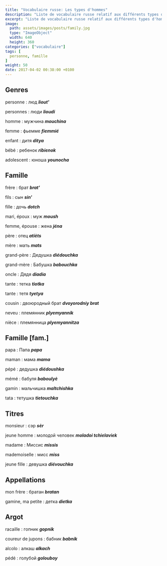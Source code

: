 ```yaml
---
title: "Vocabulaire russe: Les types d'hommes"
description: "Liste de vocabulaire russe relatif aux différents types d'homme et à la famille."
excerpt: "Liste de vocabulaire russe relatif aux différents types d'homme et à la famille."
image:
  path: assets/images/posts/family.jpg
  type: "ImageObject"
  width: 640
  height: 360
categories: ["vocabulaire"]
tags: [
  personne, famille
]
weight: 50
date: 2017-04-02 00:38:00 +0100
---
```


## Genres

personne
: люд
*__liout'__*

personnes
: люди
*__lioudi__*

homme
: мужчина
*__mouchina__*

femme
: фьемме
*__fiemmié__*

enfant
: дитя
*__ditya__*

bébé
: ребенок
*__ribienok__*

adolescent
: юноша
*__younocha__*


## Famille

frère
: брат
*__brat'__*

fils
: сын
*__sin'__*

fille
: дочь
*__dotch__*

mari, époux
: муж
*__moush__*

femme, épouse
: жена
*__jéna__*

père
: отец
*__atièts__*

mère
: мать
*__mats__*

grand-père
: Дедушка
*__diédouchka__*

grand-mère
: Бабушка
*__babouchka__*

oncle
: Дядя
*__diadia__*

tante
: тетка
*__tiotka__*

tante
: тетя
*__tyetya__*

cousin
: двоюродный брат
*__dvoyorodniy brat__*

neveu
: племянник
*__plyemyannik__*

nièce
: племянница
*__plyemyannitza__*


## Famille [fam.]

papa
: Папа
*__papa__*

maman
: мама
*__mama__*

pépé
: дедушка
*__diédoushka__*

mémé
: бабуля
*__baboulyè__*

gamin
: мальчишка
*__maltchishka__*

tata
: тетушка
*__tietouchka__*


## Titres

monsieur
: сэр
*__sèr__*


jeune homme
: молодой человек
*__moladoi tchielaviek__*

madame
: Миссис
*__missis__*

mademoiselle
: мисс
*__miss__*

jeune fille
: девушка
*__diévouchka__*


## Appellations


mon frère
: братан
*__bratan__*

gamine, ma petite
: детка
*__dietka__*


## Argot

racaille
: гопник
*__gopnik__*

coureur de jupons
: бабник
*__babnik__*

alcolo
: алкаш
*__аlkach__*

pédé
: голубой
*__golouboy__*
